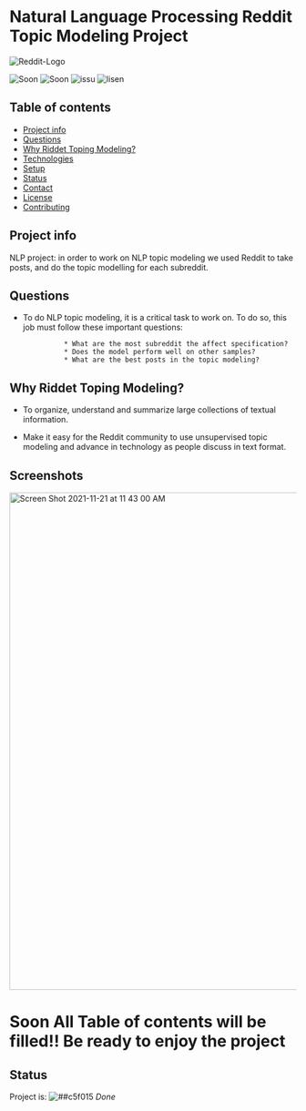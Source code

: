 # Natural Language Processing Reddit Topic Modeling Project

![Reddit-Logo](https://user-images.githubusercontent.com/20365333/142718256-b23b15c4-6f5f-44bb-8df2-293d5f2f057d.png)




<img src="https://img.shields.io/badge/Complete-Soon-red" alt="Soon"/> <img src="https://img.shields.io/badge/NLP-Topic%20Modeling-blue" alt="Soon"/>
<img src="https://img.shields.io/github/issues/A-safarji/NLP_project-" alt="issu"/>
<img src="https://img.shields.io/github/license/A-safarji/NLP_project-" alt="lisen"/>



[](https://img.shields.io/badge/Complete-Soon-red)
## Table of contents
* [Project info](#project-info)
* [Questions](#questions)
* [Why Riddet Toping Modeling?](#Why)
* [Technologies](#technologies)
* [Setup](#setup)
* [Status](#status)
* [Contact](#contact)
* [License](#license)
* [Contributing](#contributing)


## Project info
NLP project: in order to work on NLP topic modeling we used Reddit to take posts, and do the topic modelling for each subreddit.


## Questions

* To do NLP topic modeling, it is a critical task to work on. To do so, this job must follow these important questions:

                * What are the most subreddit the affect specification?
                * Does the model perform well on other samples?
                * What are the best posts in the topic modeling?


## Why Riddet Toping Modeling?

* To organize, understand and summarize large collections of textual information.

* Make it easy for the Reddit community to use unsupervised topic modeling and advance in technology as people discuss in text format.   

## Screenshots


<img width="874" alt="Screen Shot 2021-11-21 at 11 43 00 AM" src="https://user-images.githubusercontent.com/20365333/142755563-c4d891db-f804-4369-a03e-3312524d7f44.png">





# Soon All Table of contents will be filled!!  Be ready to enjoy the project 

## Status

 Project is: ![##c5f015](https://via.placeholder.com/15/c5f015/000000?text=+)  _Done_




<!-- Project is: ![##c5f015](https://via.placeholder.com/15/c5f015/000000?text=+)  _Done_
 Project is: ![##ff0000](https://via.placeholder.com/15/ff0000/000000?text=+)  _Under-Proccess_

[![Build](https://github.com/SimonIT/spotifylyrics/workflows/Build/badge.svg)](https://github.com/SimonIT/spotifylyrics/actions?query=workflow%3ABuild)
[![Current Release](https://img.shields.io/github/release/SimonIT/spotifylyrics.svg)](https://github.com/SimonIT/spotifylyrics/releases)
[![License](https://img.shields.io/github/license/SimonIT/spotifylyrics.svg)](https://github.com/SimonIT/spotifylyrics/blob/master/LICENSE)
[![GitHub All Releases](https://img.shields.io/github/downloads/SimonIT/spotifylyrics/total)](https://github.com/SimonIT/spotifylyrics/releases)
